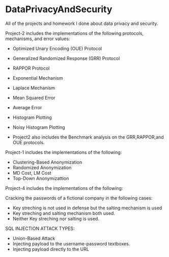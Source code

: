 # DataPrivacyAndSecurity
All of the projects and homework I done about data privacy and security.

Project-2 includes the implementations of the following protocols, mechanisms, and error values:

- Optimized Unary Encoding (OUE) Protocol
- Generalized Randomized Response (GRR) Protocol
- RAPPOR Protocol
- Exponential Mechanism
- Laplace Mechanism
- Mean Squared Error
- Average Error
- Histogram Plotting
- Noisy Histogram Plotting

- Project2 also includes the Benchmark analysis on the GRR,RAPPOR,and OUE protocols.

Project-1 includes the implementations of the following: 
- Clustering-Based Anonymization
- Randomized Anonymization
- MD Cost, LM Cost
- Top-Down Anonymizattion

Project-4 includes the implementations of the following: 

Cracking the passwords of a fictional company in the following cases:

- Key streching is not used in defense but the salting mechanism is used
- Key streching and salting mechanism both used.
- Neither Key streching nor salting is used.

SQL INJECTION ATTACK TYPES:

- Union-Based Attack
- Injecting payload to the username-password textboxes.
- Injecting payload directly to the URL


